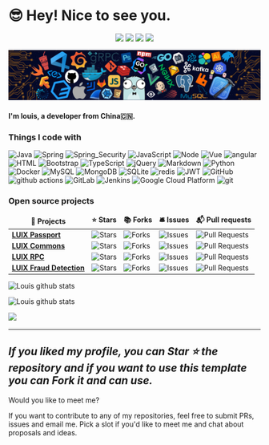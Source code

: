# 😎 Hey! Nice to see you.

<!--   my-icons -->
<p align="center">
    <a href="https://github.com/pm6422/pm6422"><img src="https://img.shields.io/badge/status-updating-brightgreen.svg"></a>
    <a href="https://github.com/pm6422/pm6422/graphs/contributors"><img src="https://img.shields.io/github/contributors/pm6422/pm6422?color=blue"></a>
    <a href="https://github.com/pm6422/luix-passport/stargazers"><img src="https://img.shields.io/github/stars/pm6422/luix-passport.svg?logo=github"></a>
    <a href="https://github.com/pm6422/pm6422/network/members"><img src="https://img.shields.io/github/forks/pm6422/pm6422.svg?color=blue&logo=github"></a>
</p>

<!--   my-header-img -->
![](./assets/header.png)

#### I'm louis, a developer from China🇨🇳.

### Things I code with
<p>
  <img alt="Java" src="https://img.shields.io/badge/Java-ED8B00?style=for-the-badge&logo=openjdk&logoColor=white" />
  <img alt="Spring" src="https://img.shields.io/badge/Spring-6DB33F?style=for-the-badge&logo=spring&logoColor=white" />
  <img alt="Spring_Security" src="https://img.shields.io/badge/Spring_Security-6DB33F?style=for-the-badge&logo=Spring-Security&logoColor=white" />
  <img alt="JavaScript" src="https://img.shields.io/badge/JavaScript-F7DF1E?style=for-the-badge&logo=javascript&logoColor=black" />
  <img alt="Node" src="https://img.shields.io/badge/Node.js-43853D?style=for-the-badge&logo=node.js&logoColor=white" />
  <img alt="Vue" src="https://img.shields.io/badge/Vue.js-35495E?style=for-the-badge&logo=vue.js&logoColor=4FC08D" />
  <img alt="angular" src="https://img.shields.io/badge/-Angular-DD0031?style=for-the-badge&logo=angular&logoColor=white" />
  <img alt="HTML" src="https://img.shields.io/badge/HTML-239120?style=for-the-badge&logo=html5&logoColor=white" />
  <img alt="Bootstrap" src="https://img.shields.io/badge/Bootstrap-563D7C?style=for-the-badge&logo=bootstrap&logoColor=white" />
  <img alt="TypeScript" src="https://img.shields.io/badge/TypeScript-007ACC?style=for-the-badge&logo=typescript&logoColor=white" />
  <img alt="jQuery" src="https://img.shields.io/badge/jQuery-0769AD?style=for-the-badge&logo=jquery&logoColor=white" />
  <img alt="Markdown" src="https://img.shields.io/badge/Markdown-000000?style=for-the-badge&logo=markdown&logoColor=white" />
  <img alt="Python" src="https://img.shields.io/badge/Python-14354C?style=for-the-badge&logo=python&logoColor=white" />
  <img alt="Docker" src="https://img.shields.io/badge/-Docker-46a2f1?style=for-the-badge&logo=docker&logoColor=white" />
  <img alt="MySQL" src="https://img.shields.io/badge/MySQL-00000F?style=for-the-badge&logo=mysql&logoColor=white" />
  <img alt="MongoDB" src="https://img.shields.io/badge/-MongoDB-13aa52?style=for-the-badge&logo=mongodb&logoColor=white" />
  <img alt="SQLite" src="https://img.shields.io/badge/SQLite-07405E?style=for-the-badge&logo=sqlite&logoColor=white" />
  <img alt="redis" src="https://img.shields.io/badge/redis-%23DD0031.svg?&style=for-the-badge&logo=redis&logoColor=white" />
  <img alt="JWT" src="https://img.shields.io/badge/json%20web%20tokens-323330?style=for-the-badge&logo=json-web-tokens&logoColor=pink" />
  <img alt="GitHub" src="https://img.shields.io/badge/GitHub-100000?style=for-the-badge&logo=github&logoColor=white" />
  <img alt="github actions" src="https://img.shields.io/badge/-Github_Actions-2088FF?style=for-the-badge&logo=github-actions&logoColor=white" />
  <img alt="GitLab" src="https://img.shields.io/badge/GitLab-330F63?style=for-the-badge&logo=gitlab&logoColor=white" />
  <img alt="Jenkins" src="https://img.shields.io/badge/Jenkins-D24939?style=for-the-badge&logo=Jenkins&logoColor=white" />
  <img alt="Google Cloud Platform" src="https://img.shields.io/badge/-Google_Cloud_Platform-1a73e8?style=for-the-badge&logo=google-cloud&logoColor=white" />
  <img alt="git" src="https://img.shields.io/badge/-Git-F05032?style=for-the-badge&logo=git&logoColor=white" />
</p>

<h3>Open source projects</h3>
<table>
  <thead align="center">
    <tr border: none;>
      <td><b>🎁 Projects</b></td>
      <td><b>⭐ Stars</b></td>
      <td><b>📚 Forks</b></td>
      <td><b>🛎 Issues</b></td>
      <td><b>📬 Pull requests</b></td>
    </tr>
  </thead>
  <tbody>
    <tr>
      <td><a href="https://github.com/pm6422/luix-passport"><b>LUIX Passport</b></a></td>
      <td><img alt="Stars" src="https://img.shields.io/github/stars/pm6422/luix-passport?style=flat-square&labelColor=343b41"/></td>
      <td><img alt="Forks" src="https://img.shields.io/github/forks/pm6422/luix-passport?style=flat-square&labelColor=343b41"/></td>
      <td><img alt="Issues" src="https://img.shields.io/github/issues/pm6422/luix-passport?style=flat-square&labelColor=343b41"/></td>
      <td><img alt="Pull Requests" src="https://img.shields.io/github/issues-pr/pm6422/luix-passport?style=flat-square&labelColor=343b41"/></td>
    </tr>
    <tr>
      <td><a href="https://github.com/pm6422/luix-commons"><b>LUIX Commons</b></a></td>
      <td><img alt="Stars" src="https://img.shields.io/github/stars/pm6422/luix-commons?style=flat-square&labelColor=343b41"/></td>
      <td><img alt="Forks" src="https://img.shields.io/github/forks/pm6422/luix-commons?style=flat-square&labelColor=343b41"/></td>
      <td><img alt="Issues" src="https://img.shields.io/github/issues/pm6422/luix-commons?style=flat-square&labelColor=343b41"/></td>
      <td><img alt="Pull Requests" src="https://img.shields.io/github/issues-pr/pm6422/luix-commons?style=flat-square&labelColor=343b41"/></td>
    </tr>
    <tr>
      <td><a href="https://github.com/pm6422/luix-rpc"><b>LUIX RPC</b></a></td>
      <td><img alt="Stars" src="https://img.shields.io/github/stars/pm6422/luix-rpc?style=flat-square&labelColor=343b41"/></td>
      <td><img alt="Forks" src="https://img.shields.io/github/forks/pm6422/luix-rpc?style=flat-square&labelColor=343b41"/></td>
      <td><img alt="Issues" src="https://img.shields.io/github/issues/pm6422/luix-rpc?style=flat-square&labelColor=343b41"/></td>
      <td><img alt="Pull Requests" src="https://img.shields.io/github/issues-pr/pm6422/luix-rpc?style=flat-square&labelColor=343b41"/></td>
    </tr>
    <tr>
      <td><a href="https://github.com/pm6422/luix-fraud-detection"><b>LUIX Fraud Detection</b></a></td>
      <td><img alt="Stars" src="https://img.shields.io/github/stars/pm6422/luix-fraud-detection?style=flat-square&labelColor=343b41"/></td>
      <td><img alt="Forks" src="https://img.shields.io/github/forks/pm6422/luix-fraud-detection?style=flat-square&labelColor=343b41"/></td>
      <td><img alt="Issues" src="https://img.shields.io/github/issues/pm6422/luix-fraud-detection?style=flat-square&labelColor=343b41"/></td>
      <td><img alt="Pull Requests" src="https://img.shields.io/github/issues-pr/pm6422/luix-fraud-detection?style=flat-square&labelColor=343b41"/></td>
    </tr>
  </tbody>
</table>


<!-- github stats graph -->
![Louis github stats](https://github-readme-stats.vercel.app/api?username=pm6422&show_icons=true&theme=radical&include_all_commits=true)

![Louis github stats](https://github-readme-stats.vercel.app/api/top-langs/?username=pm6422&theme=radical&layout=compact)


<img src="https://github-readme-streak-stats.herokuapp.com/?user=pm6422"></img>


---
*If you liked my profile, you can Star ⭐ the repository and if you want to use this template you can Fork it and can use.*
---
Would you like to meet me?

If you want to contribute to any of my repositories, feel free to submit PRs, issues and email me. Pick a slot if you'd like to meet me and chat about proposals and ideas.


<!--
**pm6422/pm6422** is a ✨ _special_ ✨ repository because its `README.md` (this file) appears on your GitHub profile.

Here are some ideas to get you started:

- 🔭 I’m currently working on ...
- 🌱 I’m currently learning ...
- 👯 I’m looking to collaborate on ...
- 🤔 I’m looking for help with ...
- 💬 Ask me about ...
- 📫 How to reach me: ...
- 😄 Pronouns: ...
- ⚡ Fun fact: ...
-->



